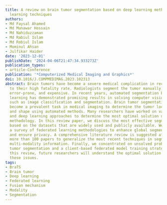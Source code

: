 ```yaml
---
title: A review on brain tumor segmentation based on deep learning methods with federated
  learning techniques
authors:
- Md Faysal Ahamed
- Md Munawar Hossain
- Md Nahiduzzaman
- Md Rabiul Islam
- Md Robiul Islam
- Mominul Ahsan
- Julfikar Haider
date: '2023-12-01'
publishDate: '2024-04-06T21:47:34.933273Z'
publication_types:
- article-Conference
publication: '*Computerized Medical Imaging and Graphics*'
doi: 10.1016/J.COMPMEDIMAG.2023.102313
abstract: Brain tumors have become a severe medical complication in recent years due
  to their high fatality rate. Radiologists segment the tumor manually, which is time-consuming,
  error-prone, and expensive. In recent years, automated segmentation based on deep
  learning has demonstrated promising results in solving computer vision problems
  such as image classification and segmentation. Brain tumor segmentation has recently
  become a prevalent task in medical imaging to determine the tumor location, size,
  and shape using automated methods. Many researchers have worked on various machine
  and deep learning approaches to determine the most optimal solution using the convolutional
  methodology. In this review paper, we discuss the most effective segmentation techniques
  based on the datasets that are widely used and publicly available. We also proposed
  a survey of federated learning methodologies to enhance global segmentation performance
  and ensure privacy. A comprehensive literature review is suggested after studying
  more than 100 papers to generalize the most recent techniques in segmentation and
  multi-modality information. Finally, we concentrated on unsolved problems in brain
  tumor segmentation and a client-based federated model training strategy. Based on
  this review, future researchers will understand the optimal solution path to solve
  these issues.
tags:
- BraTS
- Brain tumor
- Deep learning
- Federated learning
- Fusion mechanism
- Modality
- Segmentation
---
```

